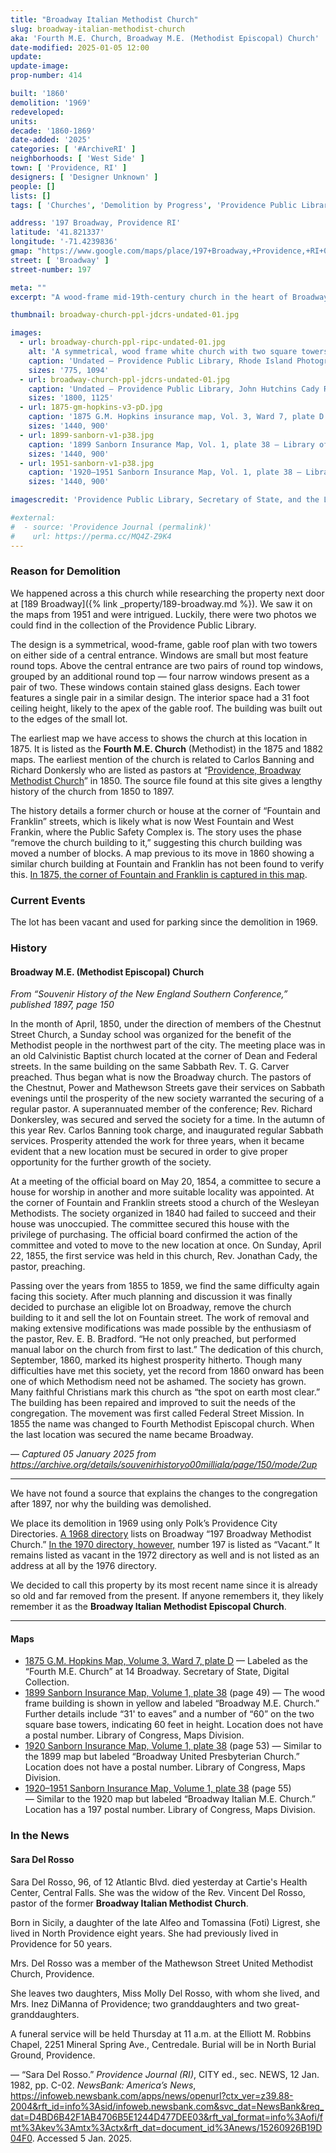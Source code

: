 ```yaml
---
title: "Broadway Italian Methodist Church"
slug: broadway-italian-methodist-church
aka: 'Fourth M.E. Church, Broadway M.E. (Methodist Episcopal) Church'
date-modified: 2025-01-05 12:00
update:
update-image:
prop-number: 414

built: '1860'
demolition: '1969'
redeveloped:
units:
decade: '1860-1869'
date-added: '2025'
categories: [ '#ArchiveRI' ]
neighborhoods: [ 'West Side' ]
town: [ 'Providence, RI' ]
designers: [ 'Designer Unknown' ]
people: []
lists: []
tags: [ 'Churches', 'Demolition by Progress', 'Providence Public Library Digital Collections', 'Still an Empty Lot' ]

address: '197 Broadway, Providence RI'
latitude: '41.821337'
longitude: '-71.4239836'
gmap: "https://www.google.com/maps/place/197+Broadway,+Providence,+RI+02903/@41.821337,-71.4239836,631m/data=!3m1!1e3!4m6!3m5!1s0x89e4457355feb409:0x84012fb71d09d484!8m2!3d41.821333!4d-71.423981!16s%2Fg%2F11f4m1y_gg?entry=ttu&g_ep=EgoyMDI0MTIxMS4wIKXMDSoASAFQAw%3D%3D"
street: [ 'Broadway' ]
street-number: 197

meta: ""
excerpt: "A wood-frame mid-19th-century church in the heart of Broadway and Federal Hill stood until 1969, almost 100 years"

thumbnail: broadway-church-ppl-jdcrs-undated-01.jpg

images:
  - url: broadway-church-ppl-ripc-undated-01.jpg
    alt: 'A symmetrical, wood frame white church with two square towers on either side of a central entrance'
    caption: 'Undated — Providence Public Library, Rhode Island Photographs Collection'
    sizes: '775, 1094'
  - url: broadway-church-ppl-jdcrs-undated-01.jpg
    caption: 'Undated — Providence Public Library, John Hutchins Cady Research Scrapbooks'
    sizes: '1800, 1125'
  - url: 1875-gm-hopkins-v3-pD.jpg
    caption: '1875 G.M. Hopkins insurance map, Vol. 3, Ward 7, plate D — Secretary of State Digital Collections'
    sizes: '1440, 900'
  - url: 1899-sanborn-v1-p38.jpg
    caption: '1899 Sanborn Insurance Map, Vol. 1, plate 38 — Library of Congress, Maps Division'
    sizes: '1440, 900'
  - url: 1951-sanborn-v1-p38.jpg
    caption: '1920–1951 Sanborn Insurance Map, Vol. 1, plate 38 — Library of Congress, Maps Division'
    sizes: '1440, 900'

imagescredit: 'Providence Public Library, Secretary of State, and the Library of Congress'

#external:
#  - source: 'Providence Journal (permalink)'
#    url: https://perma.cc/MQ4Z-Z9K4
---
```


### Reason for Demolition

We happened across a this church while researching the property next door at [189 Broadway]({% link _property/189-broadway.md %}). We saw it on the maps from 1951 and were intrigued. Luckily, there were two photos we could find in the collection of the Providence Public Library.

The design is a symmetrical, wood-frame, gable roof plan with two towers on either side of a central entrance. Windows are small but most feature round tops. Above the central entrance are two pairs of round top windows, grouped by an additional round top — four narrow windows present as a pair of two. These windows contain stained glass designs. Each tower features a single pair in a similar design. The interior space had a 31 foot ceiling height, likely to the apex of the gable roof. The building was built out to the edges of the small lot.

The earliest map we have access to shows the church at this location in 1875. It is listed as the **Fourth M.E. Church** (Methodist) in the 1875 and 1882 maps. The earliest mention of the church is related to Carlos Banning and Richard Donkersly who are listed as pastors at “[Providence, Broadway Methodist Church](https://www.ourfamtree.org/records/ministers.php/RI/Providence-Co/Providence%2C-Broadway-Methodist-Church)” in 1850. The source file found at this site gives a lengthy history of the church from 1850 to 1897.

The history details a former church or house at the corner of “Fountain and Franklin” streets, which is likely what is now West Fountain and West Frankin, where the Public Safety Complex is. The story uses the phase “remove the church building to it,” suggesting this church building was moved a number of blocks. A map previous to its move in 1860 showing a similar church building at Fountain and Franklin has not been found to verify this. [In 1875, the corner of Fountain and Franklin is captured in this map](https://t93c12bb2a2098924.starter1ua.preservica.com/uncategorized/IO_09125377-f315-4b80-9276-cd39d5ec2fe8/).


### Current Events

The lot has been vacant and used for parking since the demolition in 1969.


### History

#### Broadway M.E. (Methodist Episcopal) Church

_From “Souvenir History of the New England Southern Conference,” published 1897, page 150_

In the month of April, 1850, under the direction of members of the Chestnut Street Church, a Sunday school was organized for the benefit of the Methodist people in the northwest part of the city. The meeting place was in an old Calvinistic Baptist church located at the corner of Dean and Federal streets. In the same building on the same Sabbath Rev. T. G. Carver preached. Thus began what is now the Broadway church. The pastors of the Chestnut, Power and Mathewson Streets gave their services on Sabbath evenings until the prosperity of the new society warranted the securing of a regular pastor. A superannuated member of the conference; Rev. Richard Donkersley, was secured and served the society for a time. In the autumn of this year Rev. Carlos Banning took charge, and inaugurated regular Sabbath services. Prosperity attended the work for three years, when it became evident that a new location must be secured in order to give proper opportunity for the further growth of the society.

At a meeting of the official board on May 20, 1854, a committee to secure a house for worship in another and more suitable locality was appointed. At the corner of Fountain and Franklin streets stood a church of the Wesleyan Methodists. The society organized in 1840 had failed to succeed and their house was unoccupied. The committee secured this house with the privilege of purchasing. The official board confirmed the action of the committee and voted to move to the new location at once. On Sunday, April 22, 1855, the first service was held in this church, Rev. Jonathan Cady, the pastor, preaching.

Passing over the years from 1855 to 1859, we find the same difficulty again facing this society. After much planning and discussion it was finally decided to purchase an eligible lot on Broadway, remove the church building to it and sell the lot on Fountain street. The work of removal and making extensive modifications was made possible by the enthusiasm of the pastor, Rev. E. B. Bradford. “He not only preached, but performed manual labor on the church from first to last.” The dedication of this church, September, 1860, marked its highest prosperity hitherto. Though many difficulties have met this society, yet the record from 1860 onward has been one of which Methodism need not be ashamed. The society has grown. Many faithful Christians mark this church as “the spot on earth most clear.” The building has been repaired and improved to suit the needs of the congregation. The movement was first called Federal Street Mission. In 1855 the name was changed to Fourth Methodist Episcopal church. When the last location was secured the name became Broadway.

— _Captured 05 January 2025 from https://archive.org/details/souvenirhistoryo00milliala/page/150/mode/2up_

***

We have not found a source that explains the changes to the congregation after 1897, nor why the building was demolished.

We place its demolition in 1969 using only Polk’s Providence City Directories. [A 1968 directory](https://archive.org/details/polksprovidencepunse_3/page/n1355/mode/2up?q=%22Broadway+Italian%22) lists on Broadway “197 Broadway Methodist Church.” [In the 1970 directory, however,](https://archive.org/details/polksprovidencep00unse_1/page/n1017/mode/2up) number 197 is listed as “Vacant.” It remains listed as vacant in the 1972 directory as well and is not listed as an address at all by the 1976 directory.

We decided to call this property by its most recent name since it is already so old and far removed from the present. If anyone remembers it, they likely remember it as the **Broadway Italian Methodist Episcopal Church**.

***

#### Maps

+ [1875 G.M. Hopkins Map, Volume 3, Ward 7, plate D](https://t93c12bb2a2098924.starter1ua.preservica.com/uncategorized/IO_5c591c86-48ff-43be-b998-ef7b37895426/) — Labeled as the “Fourth M.E. Church” at 14 Broadway. Secretary of State, Digital Collection.
+ [1899 Sanborn Insurance Map, Volume 1, plate 38](http://hdl.loc.gov/loc.gmd/g3774pm.g3774pm_g08099189901) (page 49) — The wood frame building is shown in yellow and labeled “Broadway M.E. Church.” Further details include “31' to eaves” and a number of “60” on the two square base towers, indicating 60 feet in height. Location does not have a postal number. Library of Congress, Maps Division.
+ [1920 Sanborn Insurance Map, Volume 1, plate 38](http://hdl.loc.gov/loc.gmd/g3774pm.g3774pm_g08099192001) (page 53) — Similar to the 1899 map but labeled “Broadway United Presbyterian Church.” Location does not have a postal number. Library of Congress, Maps Division.
+ [1920–1951 Sanborn Insurance Map, Volume 1, plate 38](http://hdl.loc.gov/loc.gmd/g3774pm.g3774pm_g08099195101) (page 55) — Similar to the 1920 map but labeled “Broadway Italian M.E. Church.” Location has a 197 postal number. Library of Congress, Maps Division.


### In the News

#### Sara Del Rosso

Sara Del Rosso, 96, of 12 Atlantic Blvd. died yesterday at Cartie's Health Center, Central Falls. She was the widow of the Rev. Vincent Del Rosso, pastor of the former **Broadway Italian Methodist Church**.

Born in Sicily, a daughter of the late Alfeo and Tomassina (Foti) Ligrest, she lived in North Providence eight years. She had previously lived in Providence for 50 years.

Mrs. Del Rosso was a member of the Mathewson Street United Methodist Church, Providence.

She leaves two daughters, Miss Molly Del Rosso, with whom she lived, and Mrs. Inez DiManna of Providence; two granddaughters and two great-granddaughters.

A funeral service will be held Thursday at 11 a.m. at the Elliott M. Robbins Chapel, 2251 Mineral Spring Ave., Centredale. Burial will be in North Burial Ground, Providence.

— “Sara Del Rosso.” <em>Providence Journal (RI)</em>, CITY ed., sec. NEWS, 12 Jan. 1982, pp. C-02. <em>NewsBank: America’s News</em>, https://infoweb.newsbank.com/apps/news/openurl?ctx_ver=z39.88-2004&rft_id=info%3Asid/infoweb.newsbank.com&svc_dat=NewsBank&req_dat=D4BD6B42F1AB4706B5E1244D477DEE03&rft_val_format=info%3Aofi/fmt%3Akev%3Amtx%3Actx&rft_dat=document_id%3Anews/15260926B19D04F0. Accessed 5 Jan. 2025.